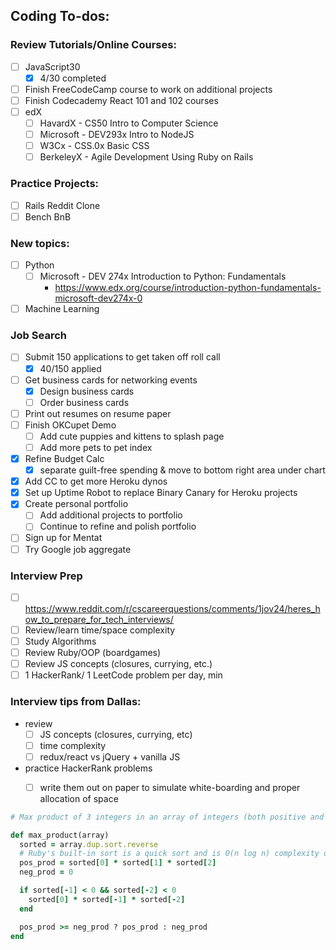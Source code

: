 ## Coding To-dos:

### Review Tutorials/Online Courses:
- [ ] JavaScript30
  - [x] 4/30 completed
- [ ] Finish FreeCodeCamp course to work on additional projects
- [ ] Finish Codecademy React 101 and 102 courses
- [ ] edX
  - [ ] HavardX - CS50 Intro to Computer Science
  - [ ] Microsoft - DEV293x Intro to NodeJS
  - [ ] W3Cx - CSS.0x Basic CSS
  - [ ] BerkeleyX - Agile Development Using Ruby on Rails

### Practice Projects:
- [ ] Rails Reddit Clone
- [ ] Bench BnB

### New topics:
- [ ] Python
  - [ ] Microsoft - DEV 274x Introduction to Python: Fundamentals
    - https://www.edx.org/course/introduction-python-fundamentals-microsoft-dev274x-0
- [ ] Machine Learning

### Job Search
<!-- - [ ] Use Flaticon to customize Linkedin & Github icons on resume -->

- [ ] Submit 150 applications to get taken off roll call
  - [x] 40/150 applied
- [ ] Get business cards for networking events
  - [x] Design business cards
  - [ ] Order business cards
- [ ] Print out resumes on resume paper
- [ ] Finish OKCupet Demo
  - [ ] Add cute puppies and kittens to splash page
  - [ ] Add more pets to pet index
- [x] Refine Budget Calc
  - [x] separate guilt-free spending & move to bottom right area under chart
- [x] Add CC to get more Heroku dynos
- [x] Set up Uptime Robot to replace Binary Canary for Heroku projects
- [x] Create personal portfolio
  - [ ] Add additional projects to portfolio
  - [ ] Continue to refine and polish portfolio
- [ ] Sign up for Mentat
- [ ] Try Google job aggregate

### Interview Prep
- [ ] https://www.reddit.com/r/cscareerquestions/comments/1jov24/heres_how_to_prepare_for_tech_interviews/
- [ ] Review/learn time/space complexity
- [ ] Study Algorithms
- [ ] Review Ruby/OOP (boardgames)
- [ ] Review JS concepts (closures, currying, etc.)
- [ ] 1 HackerRank/ 1 LeetCode problem per day, min

### Interview tips from Dallas:
- review
  - [ ] JS concepts (closures, currying, etc)
  - [ ] time complexity
  - [ ] redux/react vs jQuery + vanilla JS
- practice HackerRank problems
  - [ ] write them out on paper to simulate white-boarding and proper allocation of space


```Ruby
# Max product of 3 integers in an array of integers (both positive and negative)

def max_product(array)
  sorted = array.dup.sort.reverse
  # Ruby's built-in sort is a quick sort and is O(n log n) complexity on average
  pos_prod = sorted[0] * sorted[1] * sorted[2]
  neg_prod = 0

  if sorted[-1] < 0 && sorted[-2] < 0
    sorted[0] * sorted[-1] * sorted[-2]
  end

  pos_prod >= neg_prod ? pos_prod : neg_prod
end
```

